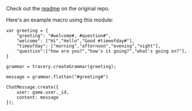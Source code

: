 Check out the [readme](https://github.com/galaxykate/tracery) on the original repo.

Here's an example macro using this module:

```
var greeting = {
	"greeting": "#welcome#, #question#",
	"welcome": ["Hi","Hello","Good #timeofday#"],
	"timeofday": ["morning","afternoon","evening","night"],
	"question":["how are you?","how's it going?","what's going on?"],
}

grammar = tracery.createGrammar(greeting);

message = grammar.flatten("#greeting#")

ChatMessage.create({
	user: game.user._id,
	content: message
});
```
